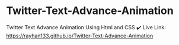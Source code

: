 # Twitter-Text-Advance-Animation
Twitter Text Advance Animation Using Html and CSS ✔️
Live Link: https://rayhan133.github.io/Twitter-Text-Advance-Animation
